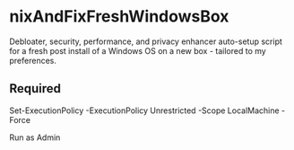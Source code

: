 # nixAndFixFreshWindowsBox
Debloater, security, performance, and privacy enhancer auto-setup script for a fresh post install of a Windows OS on a new box - tailored to my preferences.

## Required
Set-ExecutionPolicy -ExecutionPolicy Unrestricted -Scope LocalMachine -Force

Run as Admin
